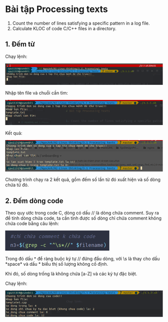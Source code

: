 # Bài tập Processing texts

1. Count the number of lines satisfying a specific pattern in a log file.
2. Calculate KLOC of code C/C++ files in a directory.

## 1. Đếm từ

Chạy lệnh:

![alt](Pic/chayLenh.png)

Nhập tên file và chuỗi cần tìm:

![alt](Pic/nhapDL.png)

Kết quả:

![alt](Pic/ketqua.png)

Chương trình chạy ra 2 kết quả, gồm đếm số lần từ đó xuất hiện và số dòng chứa từ đó.

## 2. Đếm dòng code

Theo quy ước trong code C, dòng có dấu // là dòng chứa comment. Suy ra để tính dòng chứa code, ta cần tính được số dòng chỉ chứa comment không chứa code bằng câu lệnh:

![alt](Pic/code1.png)

Trong đó dấu **^** để ràng buộc ký tự // đứng đầu dòng, với \s là thay cho dấu \*space* và dấu * biểu thị số lượng không cố định.

Khi đó, số dòng trống là không chứa [a-Z] và các ký tự đặc biệt.

Chạy lệnh:

![alt](Pic/code2.png)